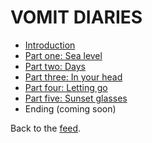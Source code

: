 # VOMIT DIARIES

- [Introduction](https://www.todepond.com/wikiblogarden/health/vomit/diaries/introduction)
- [Part one: Sea level](https://www.todepond.com/wikiblogarden/health/vomit/diaries/sea-level)
- [Part two: Days](https://www.todepond.com/wikiblogarden/health/vomit/diaries/days)
- [Part three: In your head](https://www.todepond.com/wikiblogarden/health/vomit/diaries/in-your-head)
- [Part four: Letting go](https://www.todepond.com/wikiblogarden/health/vomit/diaries/letting-go)
- [Part five: Sunset glasses](https://www.todepond.com/wikiblogarden/health/vomit/diaries/sunset-glasses)
- Ending (coming soon)

Back to the [feed](/feed).
